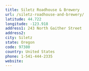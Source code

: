 ```yaml
---
title: Siletz Roadhouse & Brewery
url: /siletz-roadhouse-and-brewery/
latitude: 44.722
longitude: -123.918
address1: 243 North Gaither Street
address2: 
city: Siletz
state: Oregon
code: 97380
country: United States
phone: 1-541-444-2335
website: 
---
```


